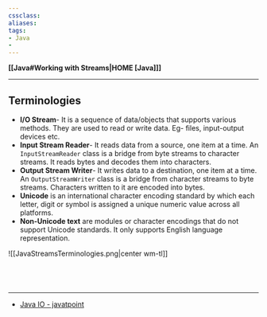 ```yaml
---
cssclass:
aliases:
tags:
- Java
- 
---
```

**[[Java#Working with Streams|HOME [Java]]]**

---
## Terminologies
- **I/O Stream**- It is a sequence of data/objects that supports various methods. They are used to read or write data. Eg- files, input-output devices etc.
- **Input Stream Reader**- It reads data from a source, one item at a time. An `InputStreamReader` class is a bridge from byte streams to character streams. It reads bytes and decodes them into characters.
- **Output Stream Writer**- It writes data to a destination, one item at a time. An `OutputStreamWriter` class is a bridge from character streams to byte streams. Characters written to it are encoded into bytes.
- **Unicode** is an international character encoding standard by which each letter, digit or symbol is assigned a unique numeric value across all platforms.
- **Non-Unicode text** are modules or character encodings that do not support Unicode standards. It only supports English language representation.

![[JavaStreamsTerminologies.png|center wm-tl]]

<br>

# 
---
- [Java IO - javatpoint](https://www.javatpoint.com/java-io)